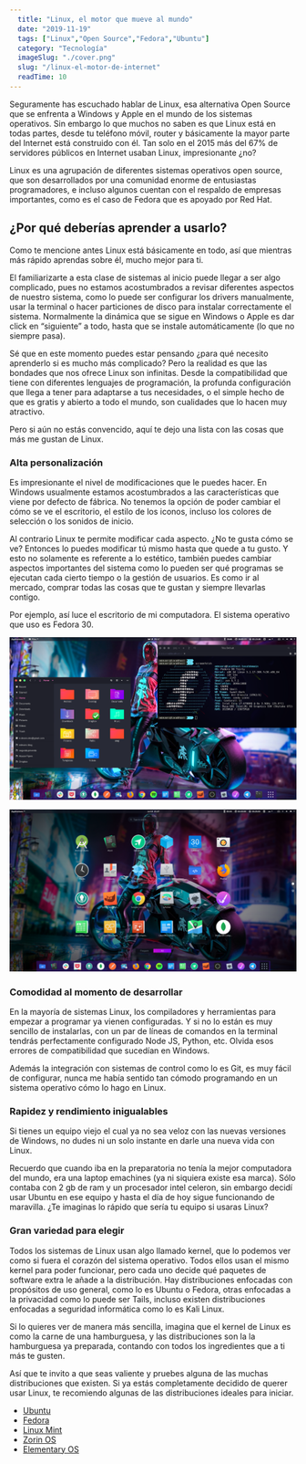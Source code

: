 ```yaml
---
  title: "Linux, el motor que mueve al mundo"
  date: "2019-11-19"
  tags: ["Linux","Open Source","Fedora","Ubuntu"]
  category: "Tecnología"
  imageSlug: "./cover.png"
  slug: "/linux-el-motor-de-internet"
  readTime: 10
---
```


Seguramente has escuchado hablar de Linux, esa alternativa Open Source que se enfrenta a Windows y Apple en el mundo de los sistemas operativos. Sin embargo lo que muchos no saben es que Linux está en todas partes, desde tu teléfono móvil, router y básicamente la mayor parte del Internet está construido con él. Tan solo en el 2015 más del 67% de servidores públicos en Internet usaban Linux, impresionante ¿no?

Linux es una agrupación de diferentes sistemas operativos open source, que son desarrollados por una comunidad enorme de entusiastas programadores, e incluso algunos cuentan con el respaldo de empresas importantes, como es el caso de Fedora que es apoyado por Red Hat.

## ¿Por qué deberías aprender a usarlo?

Como te mencione antes Linux está básicamente en todo, así que mientras más rápido aprendas sobre él, mucho mejor para ti.

El familiarizarte a esta clase de sistemas al inicio puede llegar a ser algo complicado, pues no estamos acostumbrados a revisar diferentes aspectos de nuestro sistema, como lo puede ser configurar los drivers manualmente, usar la terminal o hacer particiones de disco para instalar correctamente el sistema. Normalmente la dinámica que se sigue en Windows o Apple es dar click en “siguiente” a todo, hasta que se instale automáticamente (lo que no siempre pasa).

Sé que en este momento puedes estar pensando ¿para qué necesito aprenderlo si es mucho más complicado? Pero la realidad es que las bondades que nos ofrece Linux son infinitas. Desde la compatibilidad que tiene con diferentes lenguajes de programación, la profunda configuración que llega a tener para adaptarse a tus necesidades, o el simple hecho de que es gratis y abierto a todo el mundo, son cualidades que lo hacen muy atractivo.

Pero si aún no estás convencido, aquí te dejo una lista con las cosas que más me gustan de Linux.

### Alta personalización

Es impresionante el nivel de modificaciones que le puedes hacer. En Windows usualmente estamos acostumbrados a las características que viene por defecto de fábrica. No tenemos la opción de poder cambiar el cómo se ve el escritorio, el estilo de los iconos, incluso los colores de selección o los sonidos de inicio.

Al contrario Linux te permite modificar cada aspecto. ¿No te gusta cómo se ve? Entonces lo puedes modificar tú mismo hasta que quede a tu gusto. Y esto no solamente es referente a lo estético, también puedes cambiar aspectos importantes del sistema como lo pueden ser qué programas se ejecutan cada cierto tiempo o la gestión de usuarios. Es como ir al mercado, comprar todas las cosas que te gustan y siempre llevarlas contigo.

Por ejemplo, así luce el escritorio de mi computadora. El sistema operativo que uso es Fedora 30.

![Escritorio](./desktop1.png "Escritorio")

![Menu de aplicaciones](./desktop2.png "Menu de aplicaciones")

### Comodidad al momento de desarrollar

En la mayoría de sistemas Linux, los compiladores y herramientas para empezar a programar ya vienen configuradas. Y si no lo están es muy sencillo de instalarlas, con un par de líneas de comandos en la terminal tendrás perfectamente configurado Node JS, Python, etc. Olvida esos errores de compatibilidad que sucedían en Windows.

Además la integración con sistemas de control como lo es Git, es muy fácil de configurar, nunca me había sentido tan cómodo programando en un sistema operativo cómo lo hago en Linux.

### Rapidez y rendimiento inigualables

Si tienes un equipo viejo el cual ya no sea veloz con las nuevas versiones de Windows, no dudes ni un solo instante en darle una nueva vida con Linux. 

Recuerdo que cuando iba en la preparatoria no tenía la mejor computadora del mundo, era una laptop emachines (ya ni siquiera existe esa marca). Sólo contaba con 2 gb de ram y un procesador intel celeron, sin embargo decidí usar Ubuntu en ese equipo y hasta el día de hoy sigue funcionando de maravilla. ¿Te imaginas lo rápido que sería tu equipo si usaras Linux?

### Gran variedad para elegir

Todos los sistemas de Linux usan algo llamado kernel, que lo podemos ver como si fuera el corazón del sistema operativo. Todos ellos usan el mismo kernel para poder funcionar, pero cada uno decide qué paquetes de software extra le añade a la distribución. Hay distribuciones enfocadas con propósitos de uso general, como lo es Ubuntu o Fedora, otras enfocadas a la privacidad como lo puede ser Tails, incluso existen distribuciones enfocadas a seguridad informática como lo es Kali Linux.
  
Si lo quieres ver de manera más sencilla, imagina que el kernel de Linux es como la carne de una hamburguesa, y las distribuciones son la la hamburguesa ya preparada, contando con todos los ingredientes que a ti más te gusten. 

Así que te invito a que seas valiente y pruebes alguna de las muchas distribuciones que existen. Si ya estás completamente decidido de querer usar Linux, te recomiendo algunas de las distribuciones ideales para iniciar.

- [Ubuntu](https://ubuntu.com/)
- [Fedora](https://getfedora.org/)
- [Linux Mint](https://linuxmint.com/)
- [Zorin OS](https://zorinos.com/)
- [Elementary OS](https://elementary.io/)
